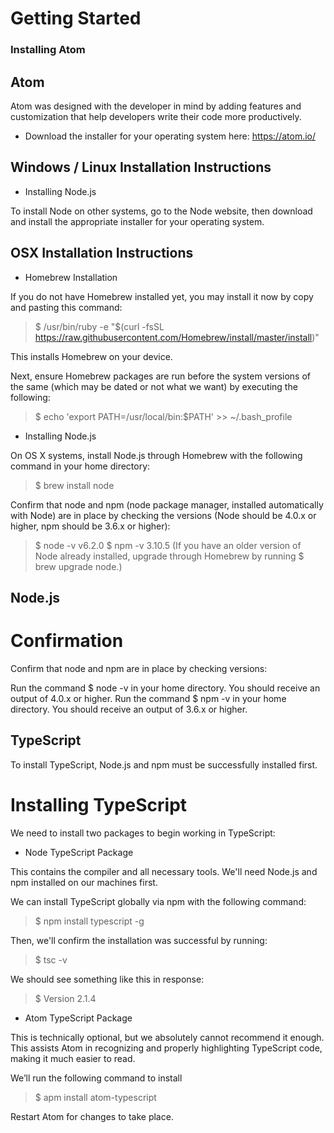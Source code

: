 # Getting Started

### Installing Atom

## Atom

Atom was designed with the developer in mind by adding features and customization that help developers write their code more productively.

* Download the installer for your operating system here: https://atom.io/

## Windows / Linux Installation Instructions

* Installing Node.js

To install Node on other systems, go to the Node website, then download and install the appropriate installer for your operating system.

## OSX Installation Instructions

* Homebrew Installation

If you do not have Homebrew installed yet, you may install it now by copy and pasting this command:

> $ /usr/bin/ruby -e "$(curl -fsSL https://raw.githubusercontent.com/Homebrew/install/master/install)"

This installs Homebrew on your device.

Next, ensure Homebrew packages are run before the system versions of the same (which may be dated or not what we want) by executing the following:

> $ echo 'export PATH=/usr/local/bin:$PATH' >> ~/.bash_profile

* Installing Node.js

On OS X systems, install Node.js through Homebrew with the following command in your home directory:

> $ brew install node

Confirm that node and npm (node package manager, installed automatically with Node) are in place by checking the versions (Node should be 4.0.x or higher, npm should be 3.6.x or higher):

> $ node -v
v6.2.0
$ npm -v
3.10.5
(If you have an older version of Node already installed, upgrade through Homebrew by running $ brew upgrade node.)

## Node.js

# Confirmation

Confirm that node and npm are in place by checking versions:

Run the command $ node -v in your home directory. You should receive an output of 4.0.x or higher.
Run the command $ npm -v in your home directory. You should receive an output of 3.6.x or higher.

## TypeScript

To install TypeScript, Node.js and npm must be successfully installed first.

# Installing TypeScript
We need to install two packages to begin working in TypeScript:

* Node TypeScript Package

This contains the compiler and all necessary tools. We'll need Node.js and npm installed on our machines first.

We can install TypeScript globally via npm with the following command:

> $ npm install typescript -g

Then, we'll confirm the installation was successful by running:

> $ tsc -v

We should see something like this in response:

> $ Version 2.1.4

* Atom TypeScript Package

This is technically optional, but we absolutely cannot recommend it enough. This assists Atom in recognizing and properly highlighting TypeScript code, making it much easier to read.

We’ll run the following command to install

> $ apm install atom-typescript

Restart Atom for changes to take place.
